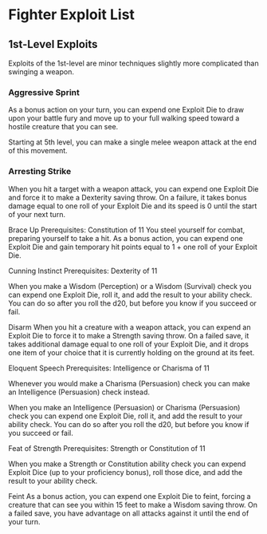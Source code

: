 # Fighter Exploit List

## 1st-Level Exploits
Exploits of the 1st-level are minor techniques slightly more complicated than swinging a weapon.

### Aggressive Sprint

As a bonus action on your turn, you can expend one Exploit Die to draw upon your battle fury and move up to your full walking speed toward a hostile creature that you can see.

Starting at 5th level, you can make a single melee weapon attack at the end of this movement.

### Arresting Strike
When you hit a target with a weapon attack, you can expend one Exploit Die and force it to make a Dexterity saving throw. On a failure, it takes bonus damage equal to one roll of your Exploit Die and its speed is 0 until the start of your next turn.

Brace Up
Prerequisites: Constitution of 11
You steel yourself for combat, preparing yourself to take a hit. As a bonus action, you can expend one Exploit Die and gain temporary hit points equal to 1 + one roll of your Exploit Die.

Cunning Instinct
Prerequisites: Dexterity of 11

When you make a Wisdom (Perception) or a Wisdom (Survival) check you can expend one Exploit Die, roll it, and add the result to your ability check. You can do so after you roll the d20, but before you know if you succeed or fail.

Disarm
When you hit a creature with a weapon attack, you can expend an Exploit Die to force it to make a Strength saving throw. On a failed save, it takes additional damage equal to one roll of your Exploit Die, and it drops one item of your choice that it is currently holding on the ground at its feet.

Eloquent Speech
Prerequisites: Intelligence or Charisma of 11

Whenever you would make a Charisma (Persuasion) check you can make an Intelligence (Persuasion) check instead.

When you make an Intelligence (Persuasion) or Charisma (Persuasion) check you can expend one Exploit Die, roll it, and add the result to your ability check. You can do so after you roll the d20, but before you know if you succeed or fail.

Feat of Strength
Prerequisites: Strength or Constitution of 11

When you make a Strength or Constitution ability check you can expend Exploit Dice (up to your proficiency bonus), roll those dice, and add the result to your ability check.

Feint
As a bonus action, you can expend one Exploit Die to feint, forcing a creature that can see you within 15 feet to make a Wisdom saving throw. On a failed save, you have advantage on all attacks against it until the end of your turn.
